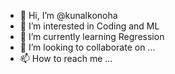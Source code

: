 - 👋 Hi, I’m @kunalkonoha
- 👀 I’m interested in Coding and ML
- 🌱 I’m currently learning Regression
- 💞️ I’m looking to collaborate on ...
- 📫 How to reach me ...

<!---
kunalkonoha/kunalkonoha is a ✨ special ✨ repository because its `README.md` (this file) appears on your GitHub profile.
You can click the Preview link to take a look at your changes.
--->
